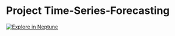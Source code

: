 # Project Time-Series-Forecasting

<a target="_blank" href="https://app.neptune.ai/o/common/org/project-time-series-forecasting/runs/details?viewId=standard-view&detailsTab=dashboard&dashboardId=EDA-986d253b-db7c-4809-9599-dfad99181767&shortId=TSF-439">
  <img alt="Explore in Neptune" src="https://neptune.ai/wp-content/uploads/2024/01/neptune-badge.svg">
</a>
